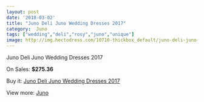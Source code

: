 ```yaml
---
layout: post
date: '2018-03-02'
title: "Juno Deli Juno Wedding Dresses 2017"
category:  Juno
tags: ["wedding","deli","rosy","juno","unique"]
image: http://img.hectodress.com/10710-thickbox_default/juno-deli-juno-wedding-dresses-2013.jpg
---
```

Juno Deli Juno Wedding Dresses 2017

On Sales: **$275.36**
<a href="https://www.hectodress.com/-juno/5289-juno-deli-juno-wedding-dresses-2013.html"><amp-img layout="responsive" width="600" height="600" src="//img.hectodress.com/10710-thickbox_default/juno-deli-juno-wedding-dresses-2013.jpg" alt="Juno Deli Juno Wedding Dresses 2017 0" /></a>

Buy it: [Juno Deli Juno Wedding Dresses 2017](https://www.hectodress.com/-juno/5289-juno-deli-juno-wedding-dresses-2013.html "Juno Deli Juno Wedding Dresses 2017")

View more: [ Juno](https://www.hectodress.com/88--juno " Juno")